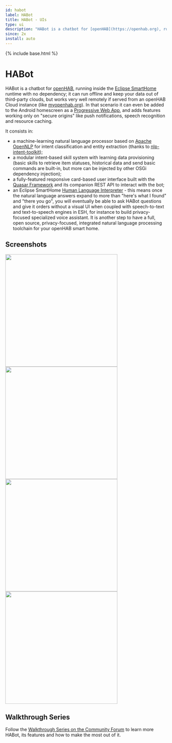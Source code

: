 ```yaml
---
id: habot
label: HABot
title: HABot - UIs
type: ui
description: "HABot is a chatbot for [openHAB](https://openhab.org), running inside the [Eclipse SmartHome](https://eclipse.org/smarthome/) runtime with no dependency; it can run offline and keep your data out of third-party clouds, but works very well remotely if served from an openHAB Cloud instance (like [myopenhab.org](https://www.myopenhab.org))."
since: 2x
install: auto
---
```


<!-- Attention authors: Do not edit directly. Please add your changes to the appropriate source repository -->

{% include base.html %}

# HABot

HABot is a chatbot for [openHAB](https://openhab.org), running inside the [Eclipse SmartHome](https://eclipse.org/smarthome/) runtime with no dependency; it can run offline and keep your data out of third-party clouds, but works very well remotely if served from an openHAB Cloud instance (like [myopenhab.org](https://www.myopenhab.org)).
In that scenario it can even be added to the Android homescreen as a [Progressive Web App](https://developers.google.com/web/progressive-web-apps/), and adds features working only on "secure origins" like push notifications, speech recognition and resource caching.

It consists in:

- a machine-learning natural language processor based on [Apache OpenNLP](https://opennlp.apache.org) for intent classification and entity extraction (thanks to [nlp-intent-toolkit](https://github.com/mlehman/nlp-intent-toolkit));
- a modular intent-based skill system with learning data provisioning (basic skills to retrieve item statuses, historical data and send basic commands are built-in, but more can be injected by other OSGi dependency injection);
- a fully-featured responsive card-based user interface built with the [Quasar Framework](http://quasar-framework.org) and its companion REST API to interact with the bot;
- an Eclipse SmartHome [Human Language Interpreter](http://docs.openhab.org/configuration/multimedia.html#human-language-interpreter) - this means once the natural language answers expand to more than "here's what I found" and "there you go", you will eventually be able to ask HABot questions and give it orders without a visual UI when coupled with speech-to-text and text-to-speech engines in ESH, for instance to build privacy-focused specialized voice assistant.
It is another step to have a full, open source, privacy-focused, integrated natural language processing toolchain for your openHAB smart home.

## Screenshots

<img src="https://i.imgur.com/dTGNui3.png" width="350"> <img src="https://i.imgur.com/3vtnzfY.png" width="350"> <img src="https://i.imgur.com/rh5Tljq.png" width="350"> <img src="https://i.imgur.com/l4ktHGZ.png" width="350">

## Walkthrough Series

Follow the [Walkthrough Series on the Community Forum](https://community.openhab.org/tags/c/apps-services/habot/walkthrough) to learn more HABot, its features and how to make the most out of it.
